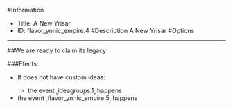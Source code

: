 #Information
 - Title: A New Yrisar
 - ID: flavor_ynnic_empire.4
#Description
A New Yrisar
#Options

___
##We are ready to claim its legacy

###Efects:<ul><li>If does not have custom ideas:</li><ul><li>the event ˻ideagroups.1˼ happens</li></ul><li>the event ˻flavor_ynnic_empire.5˼ happens</li></ul>
